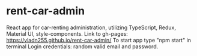 # rent-car-admin
 React app for car-renting administration, utilizing TypeScript, Redux, Material UI, style-components.
 Link to gh-pages: https://vladn255.github.io/rent-car-admin/
 To start app type "npm start" in terminal
 Login credentials: random valid email and password.
